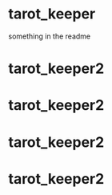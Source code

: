 # tarot_keeper

something in the readme

# tarot_keeper2
# tarot_keeper2
# tarot_keeper2
# tarot_keeper2
